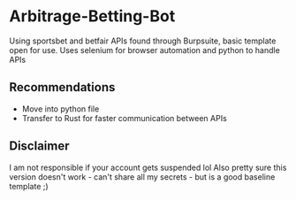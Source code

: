 # Arbitrage-Betting-Bot
Using sportsbet and betfair APIs found through Burpsuite, basic template open for use.
Uses selenium for browser automation and python to handle APIs

## Recommendations
- Move into python file
- Transfer to Rust for faster communication between APIs

## Disclaimer
I am not responsible if your account gets suspended lol
Also pretty sure this version doesn't work - can't share all my secrets - but is a good baseline template ;)
